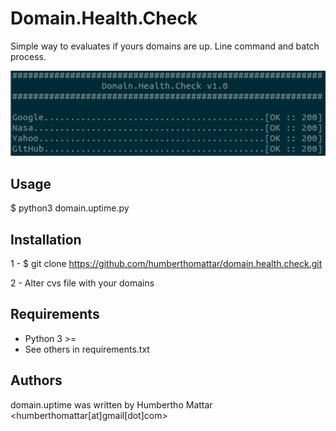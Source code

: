 # Domain.Health.Check

Simple way to evaluates if yours domains are up. Line command and batch process.

![screen](docs/screen.png)

## Usage

$ python3 domain.uptime.py

## Installation

1 - $ git clone https://github.com/humberthomattar/domain.health.check.git

2 - Alter cvs file with your domains

## Requirements

 - Python 3 >=
 - See others in requirements.txt

## Authors

domain.uptime was written by Humbertho Mattar <humberthomattar[at]gmail[dot]com>
